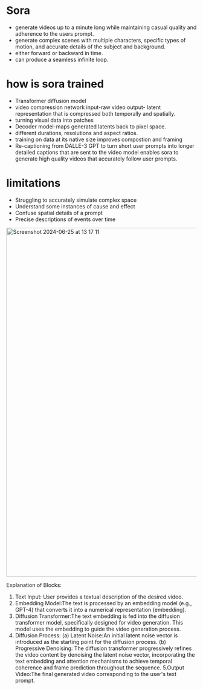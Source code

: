 # Sora 

* generate videos up to a minute long while maintaining casual quality and adherence to the users prompt.
* generate complex scenes with multiple characters, specific types of motion, and accurate details of the subject and background.
* either forward or backward in time.
* can produce a seamless infinite loop.

# how is sora trained
* Transformer diffusion model
* video compression network
                    input-raw video
                     output- latent representation that is compressed both temporally and spatially.
* turning visual data into patches
* Decoder model-maps generated latents back to pixel space.
* different durations, resolutions and aspect ratios.
* training on data at its native size
              improves compostion and framing
*  Re-captioning from DALLE-3
                     GPT to turn short user prompts into longer detailed captions that are sent to the video model
                      enables sora to generate high quality videos that accurately follow user prompts.

# limitations
* Struggling to accurately simulate complex space
* Understand some instances of cause and effect
* Confuse spatial details of a prompt
* Precise descriptions of events over time



<img width="921" alt="Screenshot 2024-06-25 at 13 17 11" src="https://github.com/usha3211-coder/Research-Development/assets/150019156/e79770a3-91fc-4e81-9891-eec35ff74ca8">

Explanation of Blocks:

1. Text Input: User provides a textual description of the desired video.
2. Embedding Model:The text is processed by an embedding model (e.g., GPT-4) that converts it into a numerical representation (embedding).
3. Diffusion Transformer:The text embedding is fed into the diffusion transformer model, specifically designed for video generation. This model uses the embedding to guide the video generation process.
4. Diffusion Process:
  (a) Latent Noise:An initial latent noise vector is introduced as the starting point for the diffusion process.
  (b) Progressive Denoising: The diffusion transformer progressively refines the video content by denoising the latent noise vector, incorporating the text embedding and attention mechanisms to achieve temporal coherence and frame prediction throughout the sequence.
5.Output Video:The final generated video corresponding to the user's text prompt.
